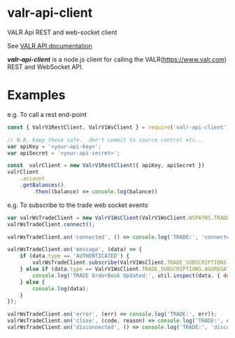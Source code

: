 # valr-api-client
VALR Api REST and web-socket client

See [VALR API documentation](https://docs.valr.com) 

***valr-api-client*** is a node.js client for calling the VALR(https://www.valr.com) REST and WebSocket API.

# Examples

e.g.  To call a rest end-point
```js
const { ValrV1RestClient, ValrV1WsClient } = require('valr-api-client')

// N.B. keep these safe.  don't commit to source control etc...
var apiKey = '<your-api-key>';
var apiSecret = '<your-api-secret>';

const  valrClient = new ValrV1RestClient({ apiKey, apiSecret })
valrClient
    .account
    .getBalances()
        .then((balance) => console.log(balance))
```

e.g. To subscribe to the trade web socket events
```js
var valrWsTradeClient = new ValrV1WsClient(ValrV1WsClient.WSPATHS.TRADE, { apiKey, apiSecret })
valrWsTradeClient.connect();

valrWsTradeClient.on('connected', () => console.log('TRADE:', 'connected'));

valrWsTradeClient.on('message', (data) => {
    if (data.type == 'AUTHENTICATED') {
        valrWsTradeClient.subscribe(ValrV1WsClient.TRADE_SUBSCRIPTIONS.AGGREGATED_ORDERBOOK_UPDATE, 'BTCZAR');
    } else if (data.type == ValrV1WsClient.TRADE_SUBSCRIPTIONS.AGGREGATED_ORDERBOOK_UPDATE) {
        console.log('TRADE OrderBook Updated:', util.inspect(data, { depth: 99, colors: true }));
    } else {
        console.log(data);
    }
});

valrWsTradeClient.on('error', (err) => console.log('TRADE:', err));
valrWsTradeClient.on('close', (code, reason) => console.log('TRADE:', code, reason));
valrWsTradeClient.on('disconnected', () => console.log('TRADE:', 'disconnected'));

```
